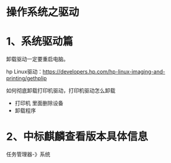 # 操作系统之驱动


# 1、系统驱动篇
卸载驱动一定要重启电脑。

hp  Linux驱动：https://developers.hp.com/hp-linux-imaging-and-printing/gethplip


如何彻底卸载打印机驱动，打印机驱动怎么卸载
- 打印机  里面删除设备
- 卸载程序

# 2、中标麒麟查看版本具体信息
任务管理器-》系统


